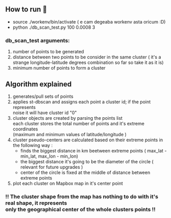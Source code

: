 ## How to run :running:
* source ./workenv/bin/activate ( e cam degeaba workenv asta oricum :D) 
* python ./db_scan_test.py 100 0.0008 3

### db_scan_test arguments:

1. number of points to be generated
2. distance between two points to be consider in the same cluster ( it's a strange longitude-latitude degrees combination so far so take it as it is)
3. minimum number of points to form a cluster

## Algorithm explained
1. generates/pull sets of points
2. applies st-dbscan and assigns each point a cluster id; if the point represents<br> noise it will have cluster id "0"
3. cluster objects are created by parsing the points list<br>
each cluster stores the total number of points and it's extreme coordinates 
<br> (maximum and minimum values of latitude/longitude )
4. cluster pseudo-centers are calculated based on their extreme points in the following way :<br>
    * finds the biggest distance in km beetween extreme points ( max_lat - min_lat, max_lon - min_lon)
    * the biggest distance it's going to be the diameter of the circle ( relevant for future upgrades )
    * center of the circle is fixed at the middle of distance between extreme points
5. plot each cluster on Mapbox map in it's center point

### !! The cluster shape from the map has nothing to do with it's real shape, it represents <br> only the geographical center of the whole clusters points !!
